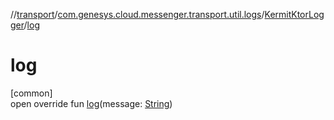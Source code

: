 //[transport](../../../index.md)/[com.genesys.cloud.messenger.transport.util.logs](../index.md)/[KermitKtorLogger](index.md)/[log](log.md)

# log

[common]\
open override fun [log](log.md)(message: [String](https://kotlinlang.org/api/latest/jvm/stdlib/kotlin/-string/index.html))
